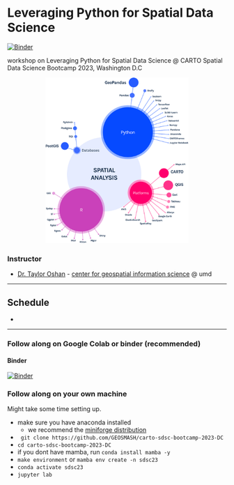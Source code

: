 # Leveraging Python for Spatial Data Science

[![Binder](https://mybinder.org/badge_logo.svg)](https://mybinder.org/)

workshop on Leveraging Python for Spatial Data Science @ CARTO Spatial Data Science Bootcamp 2023, Washington D.C


<p align="center">
<img height=380 src='img/spatial_ecosystem.png' >
</p>

### Instructor

* [Dr. Taylor Oshan](https://geog.umd.edu/facultyprofile/oshan/taylor) - [center for geospatial information science](https://geospatial.umd.edu/) @ umd 

---

## Schedule
- 


---

### Follow along on Google Colab or binder (recommended)


#### Binder 
[![Binder](https://mybinder.org/badge_logo.svg)](https://mybinder.org/)


### Follow along on your own machine

Might take some time setting up. 

- make sure you have anaconda installed
    - we recommend the [miniforge distribution](https://github.com/conda-forge/miniforge)
- ` git clone https://github.com/GEOSMASH/carto-sdsc-bootcamp-2023-DC`
- `cd carto-sdsc-bootcamp-2023-DC`
- if you dont have mamba, run `conda install mamba -y`
- `make environment` or `mamba env create -n sdsc23`
- `conda activate sdsc23`
- `jupyter lab`






